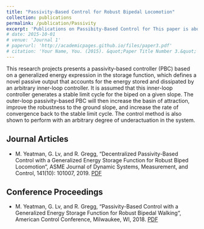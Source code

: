 ```yaml
---
title: "Passivity-Based Control for Robust Bipedal Locomotion"
collection: publications
permalink: /publication/Passivity
excerpt: 'Publications on Passibity-Based Control for This paper is about the number 3. The number 4 is left for future work.'
# date: 2015-10-01
# venue: 'Journal 1'
# paperurl: 'http://academicpages.github.io/files/paper3.pdf'
# citation: 'Your Name, You. (2015). &quot;Paper Title Number 3.&quot; <i>Journal 1</i>. 1(3).'
---
```

This research projects presents a passivity-based controller (PBC) based on a generalized energy expression in the storage function, which defines a novel passive output that accounts for the energy stored and dissipated by an arbitrary inner-loop controller. It is assumed that this inner-loop controller generates a stable limit cycle for the biped on a given slope. The outer-loop passivity-based PBC will then increase the basin of attraction, improve the robustness to the ground slope, and increase the rate of convergence back to the stable limit cycle. The control method is also shown to perform with an arbitrary degree of underactuation in the system.

Journal Articles
---
* M. Yeatman, G. Lv, and R. Gregg, “Decentralized Passivity-Based Control with a Generalized Energy Storage Function for Robust Biped Locomotion“, ASME Journal of Dynamic Systems, Measurement, and Control, 141(10): 101007, 2019. [PDF](http://assistiveroboticslaboratory.github.io/files/GeASME.pdf)

Conference Proceedings
---
* M. Yeatman, G. Lv, and R. Gregg, “Passivity-Based Control with a Generalized Energy Storage Function for Robust Bipedal Walking“, American Control Conference, Milwaukee, WI, 2018. [PDF](http://assistiveroboticslaboratory.github.io/files/GeACC18.pdf)
